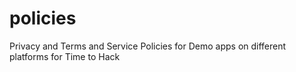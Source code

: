 # policies
Privacy and Terms and Service Policies for Demo apps on different platforms for Time to Hack
